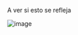 A ver si esto se refleja 

![image](https://github.com/Ingenieria-Software-2023/BackyardigansProyectoFinal/assets/101894380/37de4a6d-4056-4bc2-a796-c301acadd037)
